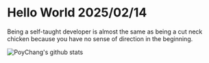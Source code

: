 # Hello World 2025/02/14

Being a self-taught developer is almost the same as being a cut neck chicken because you have no sense of direction in the beginning.

![PoyChang's github stats](https://github-readme-stats.vercel.app/api?username=poychang&show_icons=true&theme=dracula)

